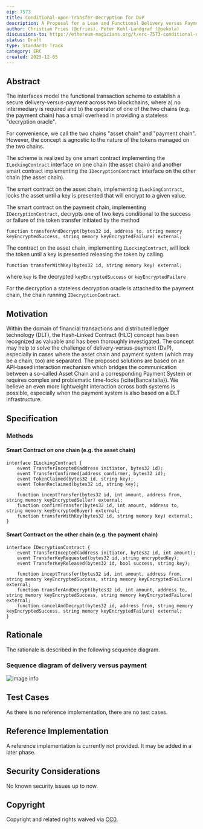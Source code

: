 ```yaml
---
eip: 7573
title: Conditional-upon-Transfer-Decryption for DvP
description: A Proposal for a Lean and Functional Delivery versus Payment
author: Christian Fries (@cfries), Peter Kohl-Landgraf (@pekola)
discussions-to: https://ethereum-magicians.org/t/erc-7573-conditional-upon-transfer-decryption-for-delivery-versus-payment/17232
status: Draft
type: Standards Track
category: ERC
created: 2023-12-05
---
```


## Abstract

The interfaces model the functional transaction scheme to establish a secure delivery-versus-payment across two blockchains,
where a) no intermediary is required and b) the operator of one of the two chains (e.g. the payment chain) has a small overhead
in providing a stateless "decryption oracle".

For convenience, we call the two chains "asset chain" and "payment chain". However, the concept is
agnostic to the nature of the tokens managed on the two chains.

The scheme is realized by one smart contract implementing the `ILockingContract` interface on one chain (the asset chain)
and another smart contract implementing the `IDecryptionContract` interface on the other chain (the asset chain).

The smart contract on the asset chain, implementing `ILockingContract`, locks the asset until a key
is presented that will encrypt to a given value.

The smart contract on the payment chain, implementing `IDecryptionContract`, decrypts one of two keys
conditional to the success or failure of the token transfer initiated by the method
```solidity
function transferAndDecrypt(bytes32 id, address to, string memory keyEncryptedSuccess, string memory keyEncryptedFailure) external;
```

The contract  on the asset chain, implementing `ILockingContract`, will lock the token until a key is presented
releasing the token by calling
```solidity
function transferWithKey(bytes32 id, string memory key) external;
```
where `key` is the decrypted `keyEncryptedSuccess` or `keyEncryptedFailure`

For the decryption a stateless decryption oracle is attached to the payment chain, the chain running `IDecryptionContract`.

## Motivation

Within the domain of financial transactions and distributed ledger technology (DLT), the Hash-Linked Contract (HLC) concept has been recognized as valuable and has been thoroughly investigated.
The concept may help to solve the challenge of delivery-versus-payment (DvP), especially in cases where the asset chain and payment system (which may be a chain, too) are separated. The proposed solutions are based on an API-based interaction mechanism which bridges the communication between a so-called Asset Chain and a corresponding Payment System or requires complex and problematic time-locks (\cite{BancaItalia}). We believe an even more lightweight interaction across both systems is possible, especially when the payment system is also based on a DLT infrastructure.

## Specification

### Methods

#### Smart Contract on one chain (e.g. the asset chain)

```solidity
interface ILockingContract {
    event TransferIncepted(address initiator, bytes32 id);
    event TransferConfirmed(address confirmer, bytes32 id);
    event TokenClaimed(bytes32 id, string key);
    event TokenReclaimed(bytes32 id, string key);

    function inceptTransfer(bytes32 id, int amount, address from, string memory keyEncryptedSeller) external;
    function confirmTransfer(bytes32 id, int amount, address to, string memory keyEncryptedBuyer) external;
    function transferWithKey(bytes32 id, string memory key) external;
}
```

#### Smart Contract on the other chain (e.g. the payment chain)

```solidity
interface IDecryptionContract {
    event TransferIncepted(address initiator, bytes32 id, int amount);
    event TransferKeyRequested(bytes32 id, string encryptedKey);
    event TransferKeyReleased(bytes32 id, bool success, string key);

    function inceptTransfer(bytes32 id, int amount, address from, string memory keyEncryptedSuccess, string memory keyEncryptedFailure) external;
    function transferAndDecrypt(bytes32 id, int amount, address to, string memory keyEncryptedSuccess, string memory keyEncryptedFailure) external;
    function cancelAndDecrypt(bytes32 id, address from, string memory keyEncryptedSuccess, string memory keyEncryptedFailure) external;
}
```

## Rationale

The rationale is described in the following sequence diagram.

### Sequence diagram of delivery versus payment

![image info](../assets/eip-7573/doc/DvP-Seq-Diag.png)

## Test Cases

As there is no reference implementation, there are no test cases.

## Reference Implementation

A reference implementation is currently not provided. It may be added in a later phase.

## Security Considerations

No known security issues up to now.

## Copyright

Copyright and related rights waived via [CC0](../LICENSE.md).

